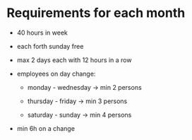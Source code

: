 # Requirements for each month

- 40 hours in week

- each forth sunday free

- max 2 days each with 12 hours in a row

- employees on day change:
	
	* monday - wednesday -> min 2 persons

	* thursday - friday -> min 3 persons

	* saturday - sunday -> min 4 persons

- min 6h on a change


